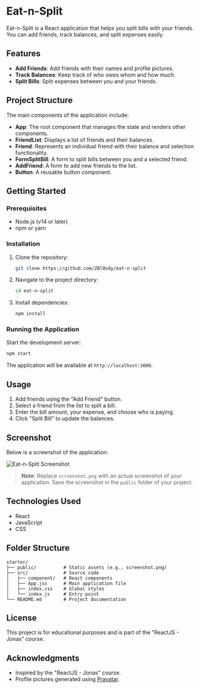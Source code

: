 # Eat-n-Split

Eat-n-Split is a React application that helps you split bills with your friends. You can add friends, track balances, and split expenses easily.

## Features

- **Add Friends**: Add friends with their names and profile pictures.
- **Track Balances**: Keep track of who owes whom and how much.
- **Split Bills**: Split expenses between you and your friends.

## Project Structure

The main components of the application include:

- **App**: The root component that manages the state and renders other components.
- **FriendList**: Displays a list of friends and their balances.
- **Friend**: Represents an individual friend with their balance and selection functionality.
- **FormSplitBill**: A form to split bills between you and a selected friend.
- **AddFriend**: A form to add new friends to the list.
- **Button**: A reusable button component.

## Getting Started

### Prerequisites

- Node.js (v14 or later)
- npm or yarn

### Installation

1. Clone the repository:

   ```bash
   git clone https://github.com/ZBl0ody/eat-n-split
   ```

2. Navigate to the project directory:

   ```bash
   cd eat-n-split
   ```

3. Install dependencies:

   ```bash
   npm install
   ```

### Running the Application

Start the development server:

```bash
npm start
```

The application will be available at `http://localhost:3000`.

## Usage

1. Add friends using the "Add Friend" button.
2. Select a friend from the list to split a bill.
3. Enter the bill amount, your expense, and choose who is paying.
4. Click "Split Bill" to update the balances.

## Screenshot

Below is a screenshot of the application:

![Eat-n-Split Screenshot](./public/screenshot.png)

> **Note**: Replace `screenshot.png` with an actual screenshot of your application. Save the screenshot in the `public` folder of your project.

## Technologies Used

- React
- JavaScript
- CSS

## Folder Structure

```
starter/
├── public/          # Static assets (e.g., screenshot.png)
├── src/             # Source code
│   ├── component/   # React components
│   ├── App.jsx      # Main application file
│   ├── index.css    # Global styles
│   └── index.js     # Entry point
└── README.md        # Project documentation
```

## License

This project is for educational purposes and is part of the "ReactJS - Jonas" course.

## Acknowledgments

- Inspired by the "ReactJS - Jonas" course.
- Profile pictures generated using [Pravatar](https://pravatar.cc/).
